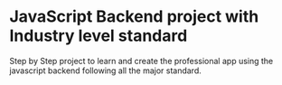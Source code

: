 # JavaScript Backend project with Industry level standard

Step by Step project to learn and create the professional app using the javascript backend following all the major standard.

